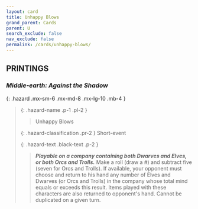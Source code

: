 ```yaml
---
layout: card
title: Unhappy Blows
grand_parent: Cards
parent: U
search_exclude: false
nav_exclude: false
permalink: /cards/unhappy-blows/
---
```


## PRINTINGS


### _Middle-earth: Against the Shadow_

{: .hazard .mx-sm-6 .mx-md-8 .mx-lg-10 .mb-4 }
> {: .hazard-name .p-1 .pl-2 }
> > <div class="hazard-mp"></div>
> > <div class="card-name">Unhappy Blows</div>
>
> {: .hazard-classification .pr-2 }
> Short-event
>
> {: .hazard-text .black-text .p-2 }
> > ***Playable on a company containing both Dwarves and Elves, or both Orcs and Trolls.*** Make a roll (draw a #) and subtract five (seven for Orcs and Trolls). If available, your opponent must choose and return to his hand any number of Elves and Dwarves (or Orcs and Trolls) in the company whose total mind equals or exceeds this result. Items played with these characters are also returned to opponent's hand. Cannot be duplicated on a given turn.  
>
